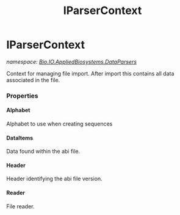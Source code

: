 ﻿---
title: IParserContext
---

# IParserContext
_namespace: [Bio.IO.AppliedBiosystems.DataParsers](N-Bio.IO.AppliedBiosystems.DataParsers.html)_

Context for managing file import. After import this contains all data associated in the file.



### Properties

#### Alphabet
Alphabet to use when creating sequences
#### DataItems
Data found within the abi file.
#### Header
Header identifying the abi file version.
#### Reader
File reader.

